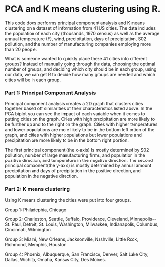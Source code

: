 # PCA and K means clustering using R.
This code does performs principal component analysis and K means clustering on a dataset of information from 41 US cities. The data includes the population of each city (thousands, 1970 census) as well as the average annual temperature (F), wind, precipitation, days of precipitation, S02 pollution, and the number of manufacturing companies employing more than 20 people.

What is someone wanted to quickly place these 41 cities into different groups? Instead of manually going through the data, choosing the optimal number of groups, and deciding which city should be in each group, using our data, we can get R to decide how many groups are needed and which cities will be in each group.

### Part 1: Principal Component Analysis
Principal component analysis creates a 2D graph that clusters cities together based off similarities of their characteristics listed above. In the PCA biplot you can see the impact of each variable when it comes to putting cities on the graph. Cities with high precipitation are more likely to be further up and to the right on the graph. Cities with higher temperatures and lower populations are more likely to be in the bottom left ortion of the graph, and cities with higher populations but lower populations and precipitation are more likely to be in the bottom right portion.

The first principal component (the x-axis) Is mostly determined by S02 pollution, number of large manufacturing firms, and population in the positive direction, and temperature in the negative direction. The second principal component(the y-axis) is mostly determined by annual amount precipitation and days of precipitation in the positive direction, and population in the negative direction.

### Part 2: K means clustering
Using K means clustering the cities were put into four groups.


Group 1: Philadephia, Chicago


Group 2: Charleston, Seattle, Buffalo, Providence, Cleveland, Minnepolis--St. Paul, Detroit, St. Louis, Washington, Milwaukee, Indianapolis, Columbus, Cincinnati, Wilmington


Group 3: Miami, New Orleans, Jacksonville, Nashville, Little Rock, Richmond, Memphis, Houston


Group 4: Phoenix, Albuquerque, San Francisco, Denver, Salt Lake City, Dallas, Wichita, Omaha, Kansas City, Des Moines.

